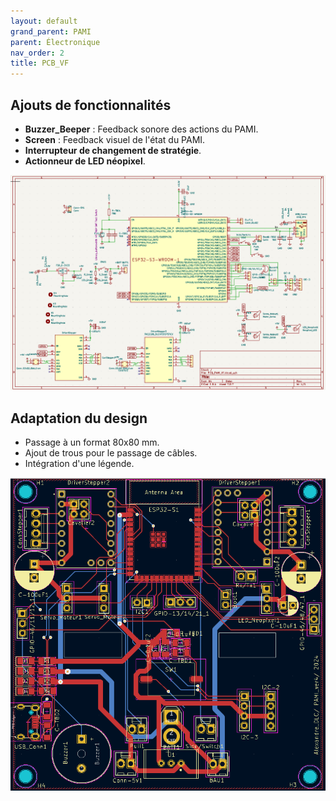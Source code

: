 ```yaml
---
layout: default
grand_parent: PAMI
parent: Électronique
nav_order: 2
title: PCB_VF
---
```


## Ajouts de fonctionnalités

- **Buzzer_Beeper** : Feedback sonore des actions du PAMI.
- **Screen** : Feedback visuel de l'état du PAMI.
- **Interrupteur de changement de stratégie**.
- **Actionneur de LED néopixel**.

![Schéma](../images/SchematicPAMIVF.png)

## Adaptation du design

- Passage à un format 80x80 mm.
- Ajout de trous pour le passage de câbles.
- Intégration d'une légende.

![PCB](../images/PCBPAMIVF.png)

